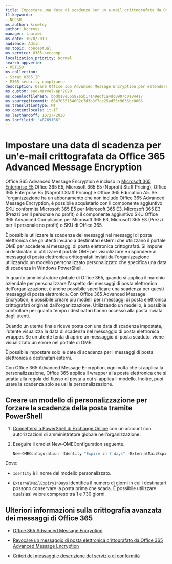 ```yaml
---
title: Impostare una data di scadenza per un'e-mail crittografata da Office 365 Advanced Message Encryption
f1.keywords:
- NOCSH
ms.author: krowley
author: kccross
manager: laurawi
ms.date: 10/8/2019
audience: Admin
ms.topic: conceptual
ms.service: O365-seccomp
localization_priority: Normal
search.appverid:
- MET150
ms.collection:
- Strat_O365_IP
- M365-security-compliance
description: Usare Office 365 Advanced Message Encryption per estendere la sicurezza della posta elettronica impostando una data di scadenza per i messaggi di posta elettronica tramite un modello personalizzato personalizzato.
ms.custom: seo-marvel-apr2020
ms.openlocfilehash: bbd018e55592e5b17149edf1a4dc0907c0184417
ms.sourcegitcommit: 6647055154002c7d3b8f7ce25ad53c9636bc8066
ms.translationtype: MT
ms.contentlocale: it-IT
ms.lasthandoff: 10/27/2020
ms.locfileid: "48769166"
---
```

# <a name="set-an-expiration-date-for-email-encrypted-by-office-365-advanced-message-encryption"></a>Impostare una data di scadenza per un'e-mail crittografata da Office 365 Advanced Message Encryption

Office 365 Advanced Message Encryption è incluso in [Microsoft 365 Enterprise E5,](https://www.microsoft.com/microsoft-365/enterprise/home)Office 365 E5, Microsoft 365 E5 (Noprofit Staff Pricing), Office 365 Enterprise E5 (Noprofit Staff Pricing) e Office 365 Education A5. Se l'organizzazione ha un abbonamento che non include Office 365 Advanced Message Encryption, è possibile acquistarlo con il componente aggiuntivo SKU conformità Microsoft 365 E5 per Microsoft 365 E3, Microsoft 365 E3 (Prezzi per il personale no profit) o il componente aggiuntivo SKU Office 365 Advanced Compliance per Microsoft 365 E3, Microsoft 365 E3 (Prezzi per il personale no profit) o SKU di Office 365.

È possibile utilizzare la scadenza dei messaggi nei messaggi di posta elettronica che gli utenti inviano a destinatari esterni che utilizzano il portale OME per accedere ai messaggi di posta elettronica crittografati. Si impone ai destinatari di utilizzare il portale OME per visualizzare e rispondere ai messaggi di posta elettronica crittografati inviati dall'organizzazione utilizzando un modello personalizzato personalizzato che specifica una data di scadenza in Windows PowerShell.

In quanto amministratore globale di Office 365, quando si applica il marchio aziendale per personalizzare l'aspetto dei messaggi di posta elettronica dell'organizzazione, è anche possibile specificare una scadenza per questi messaggi di posta elettronica. Con Office 365 Advanced Message Encryption, è possibile creare più modelli per i messaggi di posta elettronica crittografati originati dall'organizzazione. Utilizzando un modello, è possibile controllare per quanto tempo i destinatari hanno accesso alla posta inviata dagli utenti.

Quando un utente finale riceve posta con una data di scadenza impostata, l'utente visualizza la data di scadenza nel messaggio di posta elettronica wrapper. Se un utente tenta di aprire un messaggio di posta scaduto, viene visualizzato un errore nel portale di OME.

È possibile impostare solo le date di scadenza per i messaggi di posta elettronica a destinatari esterni.

Con Office 365 Advanced Message Encryption, ogni volta che si applica la personalizzazione, Office 365 applica il wrapper alla posta elettronica che si adatta alla regola del flusso di posta a cui si applica il modello. Inoltre, puoi usare la scadenza solo se usi la personalizzazione.

## <a name="create-a-custom-branding-template-to-force-mail-expiration-by-using-powershell"></a>Creare un modello di personalizzazione per forzare la scadenza della posta tramite PowerShell

1. [Connettersi a PowerShell di Exchange Online](https://docs.microsoft.com/powershell/exchange/connect-to-exchange-online-powershell) con un account con autorizzazioni di amministratore globale nell'organizzazione.

2. Eseguire il cmdlet New-OMEConfiguration seguente.

    ```powershell
    New-OMEConfiguration -Identity "Expire in 7 days" -ExternalMailExpiryInDays 7
    ```

Dove:

- `Identity` è il nome del modello personalizzato.

- `ExternalMailExpiryInDays` identifica il numero di giorni in cui i destinatari possono conservare la posta prima che scada. È possibile utilizzare qualsiasi valore compreso tra 1 e 730 giorni.

## <a name="more-information-about-office-365-advanced-message-encryption"></a>Ulteriori informazioni sulla crittografia avanzata dei messaggi di Office 365

- [Office 365 Advanced Message Encryption](ome-advanced-message-encryption.md)

- [Revocare un messaggio di posta elettronica crittografato da Office 365 Advanced Message Encryption](revoke-ome-encrypted-mail.md)

- [Criteri dei messaggi e descrizione del servizio di conformità](https://docs.microsoft.com/office365/servicedescriptions/exchange-online-service-description/message-policy-and-compliance)
